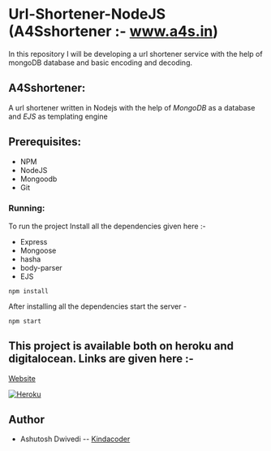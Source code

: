 # Url-Shortener-NodeJS (A4Sshortener :- www.a4s.in)
In this repository I will be developing a url shortener service with the help of mongoDB database and basic encoding and decoding.
## A4Sshortener:
A url shortener written in Nodejs with the help of *MongoDB* as a database and *EJS* as templating engine
## Prerequisites:
- NPM
- NodeJS
- Mongoodb
- Git
### Running:
To run the project Install all the dependencies given here :-

- Express
- Mongoose
- hasha
- body-parser
- EJS

```
npm install
```
After installing all the dependencies start the server -

```
npm start
```
## This project is available both on heroku and digitalocean. Links are given here :-
[Website](http://a4s.in)

[![Heroku](https://www.herokucdn.com/deploy/button.png)](http://a4s-shortener.herokuapp.com/)


## Author
* Ashutosh Dwivedi -- [Kindacoder](https://github.com/kindacoder)






